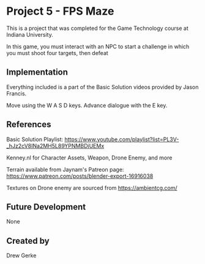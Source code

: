 # Project 5 - FPS Maze
This is a project that was completed for the Game Technology course at Indiana University.

In this game, you must interact with an NPC to start a challenge in which you must shoot four targets, then defeat 

## Implementation
Everything included is a part of the Basic Solution videos provided by Jason Francis.

Move using the W A S D keys. Advance dialogue with the E key. 

## References
Basic Solution Playlist: https://www.youtube.com/playlist?list=PL3V-_hJz2cV8INa2MH5L89YPNMBDjUEMx

Kenney.nl for Character Assets, Weapon, Drone Enemy, and more

Terrain available from Jaynam's Patreon page: https://www.patreon.com/posts/blender-export-16916038

Textures on Drone enemy are sourced from https://ambientcg.com/

## Future Development
None

## Created by
Drew Gerke
